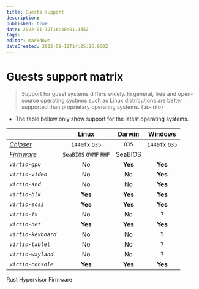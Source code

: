 ```yaml
---
title: Guests support
description: 
published: true
date: 2022-01-12T16:40:01.135Z
tags: 
editor: markdown
dateCreated: 2022-01-12T14:25:25.960Z
---
```


# Guests support matrix

> Support for guest systems differs widely. In general, free and open-source operating systems such as Linux distributions are better supported than proprietary operating systems.
{.is-info}

* The table bellow only show support for the latest operating systems.

| | Linux | Darwin | Windows |
| :- | :-: | :-: | :-: |
| *[Chipset](/virt/chipset)* | `i440fx` `Q35` | `Q35` | `i440fx` `Q35` |
| *[Firmware](/virt/firmware)* | `SeaBIOS` `OVMF` `RHF` | SeaBIOS |
| *`virtio-gpu`* | No | **Yes** | **Yes** |
| *`virtio-video`* | No | No | **Yes** |
| *`virtio-snd`* | No | No | **Yes** |
| *`virtio-blk`* | **Yes** | **Yes** | **Yes** |
| *`virtio-scsi`* | **Yes** | **Yes** | **Yes** |
| *`virtio-fs`* | No | No | ? |
| *`virtio-net`* | **Yes** |  **Yes** | **Yes** |
| *`virtio-keyboard`* | No | No | ? |
| *`virtio-tablet`* | No | No | ? |
| *`virtio-wayland`* | No | No | ? |
| *`virtio-console`* | **Yes** | **Yes** | **Yes** |


Rust Hypervisor Firmware
